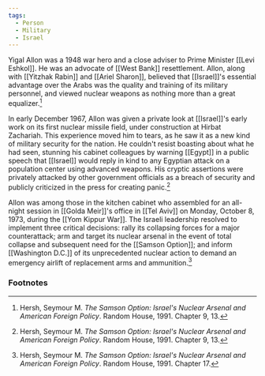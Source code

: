 ```yaml
---
tags:
  - Person
  - Military
  - Israel
---
```

Yigal Allon was a 1948 war hero and a close adviser to Prime Minister [[Levi Eshkol]]. He was an advocate of [[West Bank]] resettlement. Allon, along with [[Yitzhak Rabin]] and [[Ariel Sharon]], believed that [[Israel]]'s essential advantage over the Arabs was the quality and training of its military personnel, and viewed nuclear weapons as nothing more than a great equalizer.[^1]

In early December 1967, Allon was given a private look at [[Israel]]'s early work on its first nuclear missile field, under construction at Hirbat Zachariah. This experience moved him to tears, as he saw it as a new kind of military security for the nation. He couldn't resist boasting about what he had seen, stunning his cabinet colleagues by warning [[Egypt]] in a public speech that [[Israel]] would reply in kind to any Egyptian attack on a population center using advanced weapons. His cryptic assertions were privately attacked by other government officials as a breach of security and publicly criticized in the press for creating panic.[^1]

Allon was among those in the kitchen cabinet who assembled for an all-night session in [[Golda Meir]]'s office in [[Tel Aviv]] on Monday, October 8, 1973, during the [[Yom Kippur War]]. The Israeli leadership resolved to implement three critical decisions: rally its collapsing forces for a major counterattack; arm and target its nuclear arsenal in the event of total collapse and subsequent need for the [[Samson Option]]; and inform [[Washington D.C.]] of its unprecedented nuclear action to demand an emergency airlift of replacement arms and ammunition.[^2]

### Footnotes

[^1]: Hersh, Seymour M. *The Samson Option: Israel's Nuclear Arsenal and American Foreign Policy*. Random House, 1991. Chapter 9, 13.
[^2]: Hersh, Seymour M. *The Samson Option: Israel's Nuclear Arsenal and American Foreign Policy*. Random House, 1991. Chapter 17.